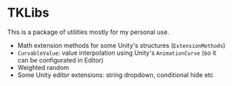 # TKLibs

This is a package of utilities mostly for my personal use.

- Math extension methods for some Unity's structures (`ExtensionMethods`)
- `CurvableValue`: value interpolation using Unity's `AnimationCurve` (so it can be configurated in Editor)
- Weighted random
- Some Unity editor extensions: string dropdown, conditional hide etc